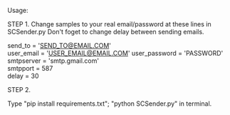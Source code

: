 Usage:

STEP 1.
Change samples to your real email/password at these lines in SCSender.py 
Don't foget to change delay between sending emails.

send_to = 'SEND_TO@EMAIL.COM'       
user_email = 'USER_EMAIL@EMAIL.COM' 
user_password = 'PASSWORD'          
smtpserver = 'smtp.gmail.com'       
smtpport = 587    
delay = 30                          


STEP 2.

Type "pip install requirements.txt";
"python SCSender.py" in terminal.
